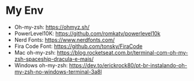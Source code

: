 # My Env

- Oh-my-zsh: https://ohmyz.sh/
- PowerLevel10K: https://github.com/romkatv/powerlevel10k
- Nerd Fonts: https://www.nerdfonts.com/
- Fira Code Font: https://github.com/tonsky/FiraCode
- Mac oh-my-zsh: https://blog.rocketseat.com.br/terminal-com-oh-my-zsh-spaceship-dracula-e-mais/
- Windows oh-my-zsh: https://dev.to/erickrock80/pt-br-instalando-oh-my-zsh-no-windows-terminal-3a8l

